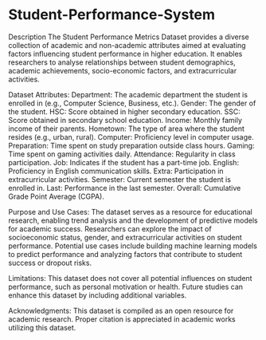 # Student-Performance-System
Description
The Student Performance Metrics Dataset provides a diverse collection of academic and non-academic attributes aimed at evaluating factors influencing student performance in higher education. It enables researchers to analyse relationships between student demographics, academic achievements, socio-economic factors, and extracurricular activities.

Dataset Attributes:
Department: The academic department the student is enrolled in (e.g., Computer Science, Business, etc.).
Gender: The gender of the student.
HSC: Score obtained in higher secondary education.
SSC: Score obtained in secondary school education.
Income: Monthly family income of their parents.
Hometown: The type of area where the student resides (e.g., urban, rural).
Computer: Proficiency level in computer usage.
Preparation: Time spent on study preparation outside class hours.
Gaming: Time spent on gaming activities daily.
Attendance: Regularity in class participation.
Job: Indicates if the student has a part-time job.
English: Proficiency in English communication skills.
Extra: Participation in extracurricular activities.
Semester: Current semester the student is enrolled in.
Last: Performance in the last semester.
Overall: Cumulative Grade Point Average (CGPA).

Purpose and Use Cases:
The dataset serves as a resource for educational research, enabling trend analysis and the development of predictive models for academic success. Researchers can explore the impact of socioeconomic status, gender, and extracurricular activities on student performance. Potential use cases include building machine learning models to predict performance and analyzing factors that contribute to student success or dropout risks.

Limitations:
This dataset does not cover all potential influences on student performance, such as personal motivation or health. Future studies can enhance this dataset by including additional variables.

Acknowledgments:
This dataset is compiled as an open resource for academic research. Proper citation is appreciated in academic works utilizing this dataset.

